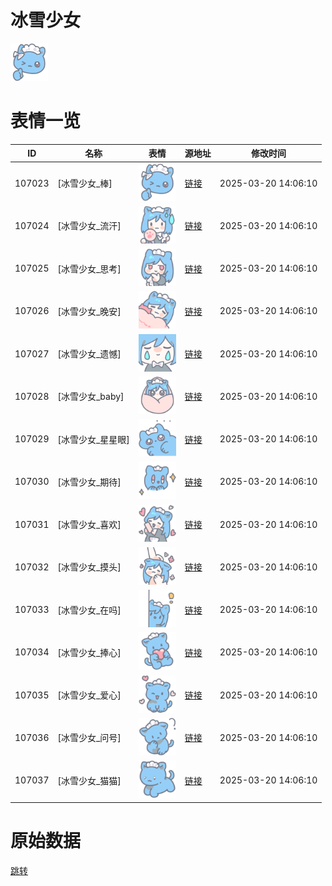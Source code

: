 # 冰雪少女

<img src="./cover.png" height="60" alt="cover" />

# 表情一览

|ID|名称|表情|源地址|修改时间|
|----|----|----|----|----|
|107023|[冰雪少女_棒]|<img src="./pic/107023_%5B冰雪少女_棒%5D.png" height="60" alt="棒"/>|[链接](https://i0.hdslb.com/bfs/garb/c6ae8a58ec7948fb5a70b97ce221fc663561e2b5.png)|2025-03-20 14:06:10|
|107024|[冰雪少女_流汗]|<img src="./pic/107024_%5B冰雪少女_流汗%5D.png" height="60" alt="流汗"/>|[链接](https://i0.hdslb.com/bfs/garb/1be620ee50db7e33b90ea4dba2fc3b041177992e.png)|2025-03-20 14:06:10|
|107025|[冰雪少女_思考]|<img src="./pic/107025_%5B冰雪少女_思考%5D.png" height="60" alt="思考"/>|[链接](https://i0.hdslb.com/bfs/garb/f909c9996becf8b71ca7854d1729e05c21758285.png)|2025-03-20 14:06:10|
|107026|[冰雪少女_晚安]|<img src="./pic/107026_%5B冰雪少女_晚安%5D.png" height="60" alt="晚安"/>|[链接](https://i0.hdslb.com/bfs/garb/47a553375d36b4e97231fe49c7dbc8c7887d5110.png)|2025-03-20 14:06:10|
|107027|[冰雪少女_遗憾]|<img src="./pic/107027_%5B冰雪少女_遗憾%5D.png" height="60" alt="遗憾"/>|[链接](https://i0.hdslb.com/bfs/garb/a3a3e481b32ebe752f22e88ca0847e309ffb605f.png)|2025-03-20 14:06:10|
|107028|[冰雪少女_baby]|<img src="./pic/107028_%5B冰雪少女_baby%5D.png" height="60" alt="baby"/>|[链接](https://i0.hdslb.com/bfs/garb/0bb5129b28aec92785f7989c32253330d3d56c58.png)|2025-03-20 14:06:10|
|107029|[冰雪少女_星星眼]|<img src="./pic/107029_%5B冰雪少女_星星眼%5D.png" height="60" alt="星星眼"/>|[链接](https://i0.hdslb.com/bfs/garb/4673106d8d6d9fca66513601a884674c1d937c19.png)|2025-03-20 14:06:10|
|107030|[冰雪少女_期待]|<img src="./pic/107030_%5B冰雪少女_期待%5D.png" height="60" alt="期待"/>|[链接](https://i0.hdslb.com/bfs/garb/418ae7346708e04d3cc3239450f3e0082a92bc0c.png)|2025-03-20 14:06:10|
|107031|[冰雪少女_喜欢]|<img src="./pic/107031_%5B冰雪少女_喜欢%5D.png" height="60" alt="喜欢"/>|[链接](https://i0.hdslb.com/bfs/garb/17b2bc1788368f2715e06041c9429bdc855df5f3.png)|2025-03-20 14:06:10|
|107032|[冰雪少女_摸头]|<img src="./pic/107032_%5B冰雪少女_摸头%5D.png" height="60" alt="摸头"/>|[链接](https://i0.hdslb.com/bfs/garb/34af68d68dd46f2d4e9f483ea4d5df1996af6c9e.png)|2025-03-20 14:06:10|
|107033|[冰雪少女_在吗]|<img src="./pic/107033_%5B冰雪少女_在吗%5D.png" height="60" alt="在吗"/>|[链接](https://i0.hdslb.com/bfs/garb/9630d3e75661d75c660496ec1bc762f8ac5e5c11.png)|2025-03-20 14:06:10|
|107034|[冰雪少女_捧心]|<img src="./pic/107034_%5B冰雪少女_捧心%5D.png" height="60" alt="捧心"/>|[链接](https://i0.hdslb.com/bfs/garb/b426ece75a5d5860a30fc62ad39cf393a10e5ddc.png)|2025-03-20 14:06:10|
|107035|[冰雪少女_爱心]|<img src="./pic/107035_%5B冰雪少女_爱心%5D.png" height="60" alt="爱心"/>|[链接](https://i0.hdslb.com/bfs/garb/4785fba165013dbdab081164688c4d0cf95ac9ee.png)|2025-03-20 14:06:10|
|107036|[冰雪少女_问号]|<img src="./pic/107036_%5B冰雪少女_问号%5D.png" height="60" alt="问号"/>|[链接](https://i0.hdslb.com/bfs/garb/bebf38900adb379487a0642e267b088a0d7c8a10.png)|2025-03-20 14:06:10|
|107037|[冰雪少女_猫猫]|<img src="./pic/107037_%5B冰雪少女_猫猫%5D.png" height="60" alt="猫猫"/>|[链接](https://i0.hdslb.com/bfs/garb/db569ca21af6b39cb646d9dc758fd75e16bd467d.png)|2025-03-20 14:06:10|

# 原始数据

[跳转](./raw.json)

